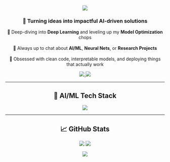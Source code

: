 <h1 align="center">
  <img src="https://readme-typing-svg.herokuapp.com?font=Fira+Code&weight=700&size=30&pause=1000&color=B57EDC&center=true&vCenter=true&width=600&lines=Hey+there!+👋;I'm+Ashmeet+Kaur;ML+Engineer+%7C+AI+Explorer;Code.+Train.+Deploy." />
</h1>

<h3 align="center">🚀 Turning ideas into impactful AI-driven solutions</h3>



<p align="center">
  🌱 Deep-diving into <b>Deep Learning</b> and leveling up my <b>Model Optimization</b> chops <br><br>
  💬 Always up to chat about <b>AI/ML</b>, <b>Neural Nets</b>, or <b>Research Projects</b> <br><br>
  🔭 Obsessed with clean code, interpretable models, and deploying things that actually work
</p>

<p align="center">
  <a href="mailto:ashintern121@gmail.com">
    <img src="https://img.shields.io/badge/Gmail-D14836?style=for-the-badge&logo=gmail&logoColor=white" />
  </a>
  <a href="https://www.linkedin.com/in/ashmeet-kaur-3a2093252/" target="_blank">
    <img src="https://img.shields.io/badge/LinkedIn-0A66C2?style=for-the-badge&logo=linkedin&logoColor=white" />
  </a>
</p>

---

<h2 align="center">🧠 AI/ML Tech Stack</h2>

<p align="center">
  <img src="https://skillicons.dev/icons?i=python,tensorflow,pytorch" />
</p>



---




<h2 align="center">📈 GitHub Stats</h2>

<p align="center">
  <img src="https://github-readme-stats.vercel.app/api?username=ash-k121&show_icons=true&theme=tokyonight&hide_border=true&rank_icon=github" />
  <img src="https://github-readme-streak-stats.herokuapp.com?user=ash-k121&theme=tokyonight&hide_border=true" />
</p>

<p align="center">
  <img src="https://github-readme-stats.vercel.app/api/top-langs/?username=ash-k121&layout=compact&theme=tokyonight&hide_border=true" />
</p>



